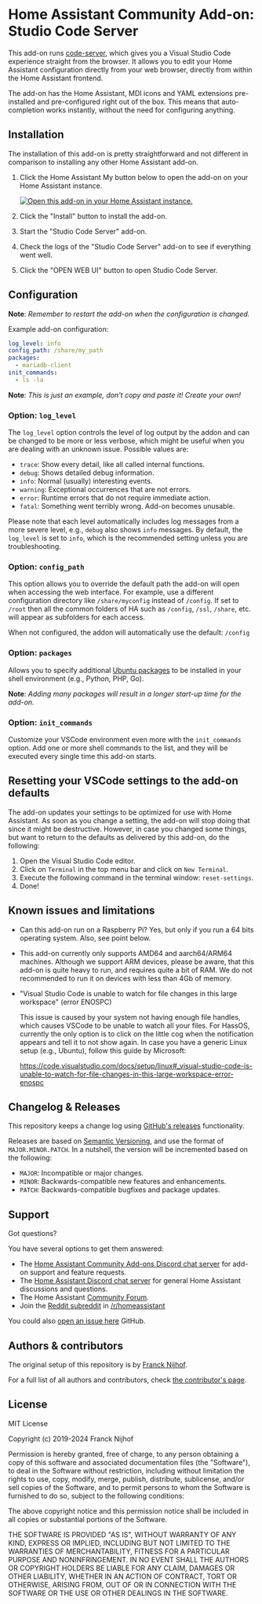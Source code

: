 # Home Assistant Community Add-on: Studio Code Server

This add-on runs [code-server](https://github.com/coder/code-server), which
gives you a Visual Studio Code experience straight from the browser. It allows
you to edit your Home Assistant configuration directly from your web browser,
directly from within the Home Assistant frontend.

The add-on has the Home Assistant, MDI icons and YAML extensions pre-installed
and pre-configured right out of the box. This means that auto-completion works
instantly, without the need for configuring anything.

## Installation

The installation of this add-on is pretty straightforward and not different in
comparison to installing any other Home Assistant add-on.

1. Click the Home Assistant My button below to open the add-on on your Home
   Assistant instance.

   [![Open this add-on in your Home Assistant instance.][addon-badge]][addon]

1. Click the "Install" button to install the add-on.
1. Start the "Studio Code Server" add-on.
1. Check the logs of the "Studio Code Server" add-on to see if everything went
   well.
1. Click the "OPEN WEB UI" button to open Studio Code Server.

## Configuration

**Note**: _Remember to restart the add-on when the configuration is changed._

Example add-on configuration:

```yaml
log_level: info
config_path: /share/my_path
packages:
  - mariadb-client
init_commands:
  - ls -la
```

**Note**: _This is just an example, don't copy and paste it! Create your own!_

### Option: `log_level`

The `log_level` option controls the level of log output by the addon and can
be changed to be more or less verbose, which might be useful when you are
dealing with an unknown issue. Possible values are:

- `trace`: Show every detail, like all called internal functions.
- `debug`: Shows detailed debug information.
- `info`: Normal (usually) interesting events.
- `warning`: Exceptional occurrences that are not errors.
- `error`: Runtime errors that do not require immediate action.
- `fatal`: Something went terribly wrong. Add-on becomes unusable.

Please note that each level automatically includes log messages from a
more severe level, e.g., `debug` also shows `info` messages. By default,
the `log_level` is set to `info`, which is the recommended setting unless
you are troubleshooting.

### Option: `config_path`

This option allows you to override the default path the add-on will open
when accessing the web interface. For example, use a different
configuration directory like `/share/myconfig` instead of `/config`. If set
to `/root` then all the common folders of HA such as `/config`, `/ssl`,
`/share`, etc. will appear as subfolders for each access.

When not configured, the addon will automatically use the default: `/config`

### Option: `packages`

Allows you to specify additional [Ubuntu packages][ubuntu-packages] to be
installed in your shell environment (e.g., Python, PHP, Go).

**Note**: _Adding many packages will result in a longer start-up
time for the add-on._

### Option: `init_commands`

Customize your VSCode environment even more with the `init_commands` option.
Add one or more shell commands to the list, and they will be executed every
single time this add-on starts.

## Resetting your VSCode settings to the add-on defaults

The add-on updates your settings to be optimized for use with Home Assistant.
As soon as you change a setting, the add-on will stop doing that since it
might be destructive. However, in case you changed some things, but want to
return to the defaults as delivered by this add-on, do the following:

1. Open the Visual Studio Code editor.
1. Click on `Terminal` in the top menu bar and click on `New Terminal`.
1. Execute the following command in the terminal window: `reset-settings`.
1. Done!

## Known issues and limitations

- Can this add-on run on a Raspberry Pi? Yes, but only if you run a 64 bits
  operating system. Also, see point below.
- This add-on currently only supports AMD64 and aarch64/ARM64 machines.
  Although we support ARM devices, please be aware, that this add-on is quite
  heavy to run, and requires quite a bit of RAM. We do not recommended to run
  it on devices with less than 4Gb of memory.
- "Visual Studio Code is unable to watch for file changes in this large
  workspace" (error ENOSPC)

  This issue is caused by your system not having enough file handles,
  which causes VSCode to be unable to watch all your files. For HassOS,
  currently the only option is to click on the little cog when the
  notification appears and tell it to not show again. In case you have
  a generic Linux setup (e.g., Ubuntu), follow this guide by Microsoft:

  <https://code.visualstudio.com/docs/setup/linux#_visual-studio-code-is-unable-to-watch-for-file-changes-in-this-large-workspace-error-enospc>

## Changelog & Releases

This repository keeps a change log using [GitHub's releases][releases]
functionality.

Releases are based on [Semantic Versioning][semver], and use the format
of `MAJOR.MINOR.PATCH`. In a nutshell, the version will be incremented
based on the following:

- `MAJOR`: Incompatible or major changes.
- `MINOR`: Backwards-compatible new features and enhancements.
- `PATCH`: Backwards-compatible bugfixes and package updates.

## Support

Got questions?

You have several options to get them answered:

- The [Home Assistant Community Add-ons Discord chat server][discord] for add-on
  support and feature requests.
- The [Home Assistant Discord chat server][discord-ha] for general Home
  Assistant discussions and questions.
- The Home Assistant [Community Forum][forum].
- Join the [Reddit subreddit][reddit] in [/r/homeassistant][reddit]

You could also [open an issue here][issue] GitHub.

## Authors & contributors

The original setup of this repository is by [Franck Nijhof][frenck].

For a full list of all authors and contributors,
check [the contributor's page][contributors].

## License

MIT License

Copyright (c) 2019-2024 Franck Nijhof

Permission is hereby granted, free of charge, to any person obtaining a copy
of this software and associated documentation files (the "Software"), to deal
in the Software without restriction, including without limitation the rights
to use, copy, modify, merge, publish, distribute, sublicense, and/or sell
copies of the Software, and to permit persons to whom the Software is
furnished to do so, subject to the following conditions:

The above copyright notice and this permission notice shall be included in all
copies or substantial portions of the Software.

THE SOFTWARE IS PROVIDED "AS IS", WITHOUT WARRANTY OF ANY KIND, EXPRESS OR
IMPLIED, INCLUDING BUT NOT LIMITED TO THE WARRANTIES OF MERCHANTABILITY,
FITNESS FOR A PARTICULAR PURPOSE AND NONINFRINGEMENT. IN NO EVENT SHALL THE
AUTHORS OR COPYRIGHT HOLDERS BE LIABLE FOR ANY CLAIM, DAMAGES OR OTHER
LIABILITY, WHETHER IN AN ACTION OF CONTRACT, TORT OR OTHERWISE, ARISING FROM,
OUT OF OR IN CONNECTION WITH THE SOFTWARE OR THE USE OR OTHER DEALINGS IN THE
SOFTWARE.

[addon-badge]: https://my.home-assistant.io/badges/supervisor_addon.svg
[addon]: https://my.home-assistant.io/redirect/supervisor_addon/?addon=a0d7b954_vscode&repository_url=https%3A%2F%2Fgithub.com%2Fhassio-addons%2Frepository
[contributors]: https://github.com/hassio-addons/addon-vscode/graphs/contributors
[discord-ha]: https://discord.gg/c5DvZ4e
[discord]: https://discord.me/hassioaddons
[forum]: https://community.home-assistant.io/t/home-assistant-community-add-on-visual-studio-code/107863?u=frenck
[frenck]: https://github.com/frenck
[issue]: https://github.com/hassio-addons/addon-vscode/issues
[reddit]: https://reddit.com/r/homeassistant
[releases]: https://github.com/hassio-addons/addon-vscode/releases
[semver]: https://semver.org/spec/v2.0.0
[ubuntu-packages]: https://packages.ubuntu.com

